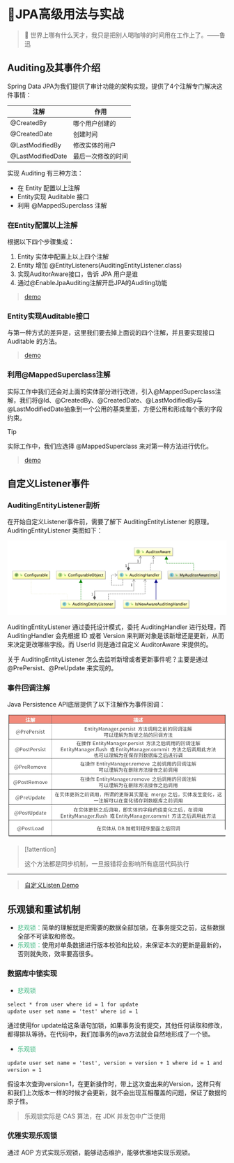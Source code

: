 # :sunrise:JPA高级用法与实战

> :pushpin: 世界上哪有什么天才，我只是把别人喝咖啡的时间用在工作上了。——鲁迅

## Auditing及其事件介绍

Spring Data JPA为我们提供了审计功能的架构实现，提供了4个注解专门解决这件事情：

注解 | 作用 |
---------|----------
 @CreatedBy | 哪个用户创建的
 @CreatedDate | 创建时间
 @LastModifiedBy | 修改实体的用户
 @LastModifiedDate | 最后一次修改的时间

实现 Auditing 有三种方法：

- 在 Entity 配置以上注解
- Entity实现 Auditable 接口
- 利用 @MappedSuperclass 注解

### 在Entity配置以上注解

根据以下四个步骤集成：

1. Entity 实体中配置上以上四个注解
2. Entity 增加 @EntityListeners(AuditingEntityListener.class)
3. 实现AuditorAware接口，告诉 JPA 用户是谁
4. 通过@EnableJpaAuditing注解开启JPA的Auditing功能

> [demo](https://github.com/LvanLiu/spring-boot-demo/blob/master/jpa-demo/src/test/java/com/lvan/jpademo/repository/AuditingRepositoryTest.java)

### Entity实现Auditable接口

与第一种方式的差异是，这里我们要去掉上面说的四个注解，并且要实现接口 Auditable 的方法。

> [demo](https://github.com/LvanLiu/spring-boot-demo/blob/master/jpa-demo/src/test/java/com/lvan/jpademo/repository/AuditableRepositoryTest.java)

### 利用@MappedSuperclass注解

实际工作中我们还会对上面的实体部分进行改进，引入@MappedSuperclass注解，我们将@Id、@CreatedBy、@CreatedDate、@LastModifiedBy与@LastModifiedDate抽象到一个公用的基类里面，方便公用和形成每个表的字段约束。

> [!tip]
>
> 实际工作中，我们应选择 @MappedSuperclass 来对第一种方法进行优化。

> [demo](https://github.com/LvanLiu/spring-boot-demo/blob/master/jpa-demo/src/test/java/com/lvan/jpademo/repository/MappedSuperclassRepositoryTest.java)

## 自定义Listener事件

### AuditingEntityListener剖析

在开始自定义Listener事件前，需要了解下 AuditingEntityListener 的原理。AuditingEntityListener 类图如下：

![img.png](../../img/spring/auditingEntityListener-uml.png)

AuditingEntityListener 通过委托设计模式，委托 AuditingHandler 进行处理，而 AuditingHandler 会先根据 ID 或者 Version 来判断对象是该新增还是更新，从而来决定更改哪些字段。而 UserId 则是通过自定义 AuditorAware 来提供的。

关于 AuditingEntityListener 怎么去监听新增或者更新事件呢？主要是通过 @PrePersist、@PreUpdate 来实现的。

### 事件回调注解

Java Persistence API底层提供了以下注解作为事件回调：

![img.png](../../img/spring/jpa-event-callback.jpg)

> [!attention]
>
> 这个方法都是同步机制，一旦报错将会影响所有底层代码执行

----

> [自定义Listen Demo](https://github.com/LvanLiu/spring-boot-demo/blob/master/jpa-demo/src/main/java/com/lvan/jpademo/listen/DbOperateLogListener.java)

## 乐观锁和重试机制

- <font color=#42b983>悲观锁：</font>简单的理解就是把需要的数据全部加锁，在事务提交之前，这些数据全部不可读取和修改。
- <font color=#42b983>乐观锁：</font>使用对单条数据进行版本校验和比较，来保证本次的更新是最新的，否则就失败，效率要高很多。

### 数据库中锁实现

- <font color=#42b983>悲观锁</font>

```mysql
select * from user where id = 1 for update
update user set name = 'test' where id = 1
```

通过使用for update给这条语句加锁，如果事务没有提交，其他任何读取和修改，都得排队等待。在代码中，我们加事务的java方法就会自然地形成了一个锁。

- <font color=#42b983>乐观锁</font>

```mysql
update user set name = 'test', version = version + 1 where id = 1 and version = 1
```

假设本次查询version=1，在更新操作时，带上这次查出来的Version，这样只有和我们上次版本一样的时候才会更新，就不会出现互相覆盖的问题，保证了数据的原子性。

> 乐观锁实际是 CAS 算法，在 JDK 并发包中广泛使用

### 优雅实现乐观锁

通过 AOP 方式实现乐观锁，能够动态维护，能够优雅地实现乐观锁。